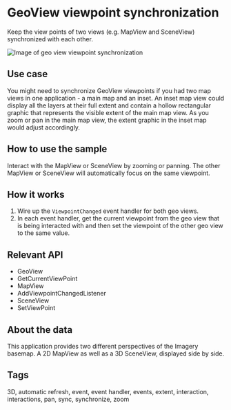 # GeoView viewpoint synchronization

Keep the view points of two views (e.g. MapView and SceneView) synchronized with each other.

![Image of geo view viewpoint synchronization](sync-map-and-scene-viewpoints.png)

## Use case

You might need to synchronize GeoView viewpoints if you had two map views in one application - a main map and an inset. An inset map view could display all the layers at their full extent and contain a hollow rectangular graphic that represents the visible extent of the main map view. As you zoom or pan in the main map view, the extent graphic in the inset map would adjust accordingly.

## How to use the sample

Interact with the MapView or SceneView by zooming or panning. The other MapView or SceneView will automatically focus on the same viewpoint.

## How it works

1. Wire up the `ViewpointChanged` event handler for both geo views.
2. In each event handler, get the current viewpoint from the geo view that is being interacted with and then set the viewpoint of the other geo view to the same value.

## Relevant API

* GeoView
* GetCurrentViewPoint
* MapView
* AddViewpointChangedListener
* SceneView
* SetViewPoint

## About the data

This application provides two different perspectives of the Imagery basemap. A 2D MapView as well as a 3D SceneView, displayed side by side.

## Tags

3D, automatic refresh, event, event handler, events, extent, interaction, interactions, pan, sync, synchronize, zoom
